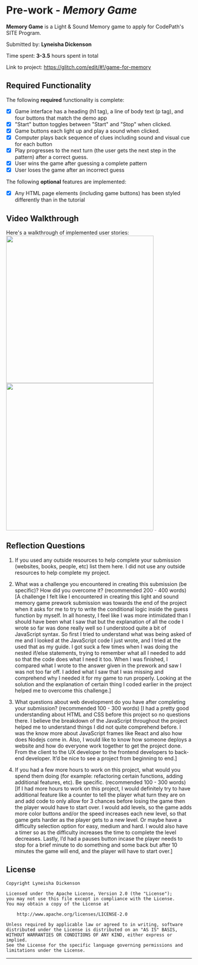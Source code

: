 # Pre-work - *Memory Game*

**Memory Game** is a Light & Sound Memory game to apply for CodePath's SITE Program. 

Submitted by: **Lyneisha Dickenson**

Time spent: **3-3.5** hours spent in total

Link to project: https://glitch.com/edit/#!/game-for-memory

## Required Functionality

The following **required** functionality is complete:

* [x] Game interface has a heading (h1 tag), a line of body text (p tag), and four buttons that match the demo app
* [x] "Start" button toggles between "Start" and "Stop" when clicked. 
* [x] Game buttons each light up and play a sound when clicked. 
* [x] Computer plays back sequence of clues including sound and visual cue for each button
* [x] Play progresses to the next turn (the user gets the next step in the pattern) after a correct guess. 
* [x] User wins the game after guessing a complete pattern
* [x] User loses the game after an incorrect guess

The following **optional** features are implemented:

* [x] Any HTML page elements (including game buttons) has been styled differently than in the tutorial

## Video Walkthrough

Here's a walkthrough of implemented user stories:<br>
<img src="http://g.recordit.co/ZtdltGi0cu.gif" width=400> <br>
<img src="http://g.recordit.co/yegULpIQzI.gif" width=400> <br>

## Reflection Questions
1. If you used any outside resources to help complete your submission (websites, books, people, etc) list them here. 
I did not use any outside resources to help complete my project.

2. What was a challenge you encountered in creating this submission (be specific)? How did you overcome it? (recommended 200 - 400 words) 
[A challenge I felt like I encountered in creating this light and sound memory game prework submission was towards the end of the project when it asks for me to try to write the conditional logic inside the guess function by myself. In all honesty, I feel like I was more intimidated than I should have been what I saw that but the explanation of all the code I wrote so far was done really well so I understood quite a bit of JavaScript syntax. So first I tried to understand what was being asked of me and I looked at the JavaScript code I just wrote, and I tried at the used that as my guide. I got suck a few times when I was doing the nested if/else statements, trying to remember what all I needed to add so that the code does what I need it too. When I was finished, I compared what I wrote to the answer given in the prework and saw I was not too far off. I added what I saw that I was missing and comprehend why I needed it for my game to run properly. Looking at the solution and the explanation of certain thing I coded earlier in the project helped me to overcome this challenge.]


3. What questions about web development do you have after completing your submission? (recommended 100 - 300 words) 
[I had a pretty good understanding about HTML and CSS before this project so no questions there. I believe the breakdown of the JavaScript throughout the project helped me to understand things I did not quite comprehend before. I was the know more about JavaScript frames like React and also how does Nodejs come in. Also, I would like to know how someone deploys a website and how do everyone work together to get the project done. From the client to the UX developer to the frontend developers to back-end developer. It’d be nice to see a project from beginning to end.]

4. If you had a few more hours to work on this project, what would you spend them doing (for example: refactoring certain functions, adding additional features, etc). Be specific. (recommended 100 - 300 words) 
[If I had more hours to work on this project, I would definitely try to have additional feature like a counter to tell the player what turn they are on and add code to only allow for 3 chances before losing the game then the player would have to start over. I would add levels, so the game adds more color buttons and/or the speed increases each new level, so that game gets harder as the player gets to a new level. Or maybe have a difficulty selection option for easy, medium and hard. I would also have a timer so as the difficulty increases the time to complete the level decreases. Lastly, I’d had a pauses button incase the player needs to stop for a brief minute to do something and some back but after 10 minutes the game will end, and the player will have to start over.]



## License

    Copyright Lyneisha Dickenson

    Licensed under the Apache License, Version 2.0 (the "License");
    you may not use this file except in compliance with the License.
    You may obtain a copy of the License at

        http://www.apache.org/licenses/LICENSE-2.0

    Unless required by applicable law or agreed to in writing, software
    distributed under the License is distributed on an "AS IS" BASIS,
    WITHOUT WARRANTIES OR CONDITIONS OF ANY KIND, either express or implied.
    See the License for the specific language governing permissions and
    limitations under the License.

-------------------
